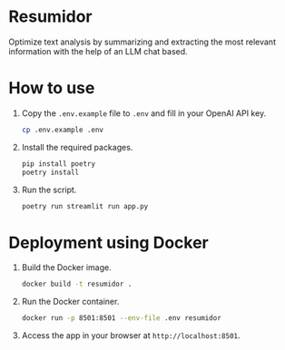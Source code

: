 # Resumidor
Optimize text analysis by summarizing and extracting the most relevant information with the help of an LLM chat based.

# How to use
1. Copy the `.env.example` file to `.env` and fill in your OpenAI API key.
    ```bash
    cp .env.example .env
    ```

2. Install the required packages.
    ```bash
    pip install poetry
    poetry install
    ```
   
3. Run the script.
    ```bash
    poetry run streamlit run app.py
    ```
   
# Deployment using Docker

1. Build the Docker image.
    ```bash
    docker build -t resumidor .
    ```
   
2. Run the Docker container.
    ```bash
    docker run -p 8501:8501 --env-file .env resumidor
    ```
   
3. Access the app in your browser at `http://localhost:8501`.